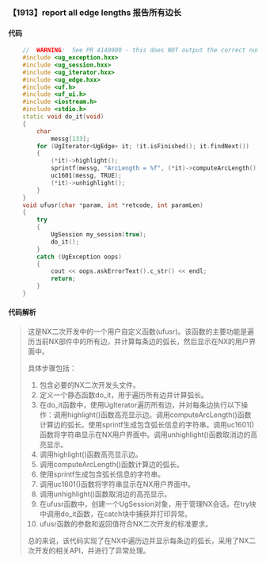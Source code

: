 ### 【1913】report all edge lengths 报告所有边长

#### 代码

```cpp
    //  WARNING:  See PR 4140900 - this does NOT output the correct numbers  
    #include <ug_exception.hxx>  
    #include <ug_session.hxx>  
    #include <ug_iterator.hxx>  
    #include <ug_edge.hxx>  
    #include <uf.h>  
    #include <uf_ui.h>  
    #include <iostream.h>  
    #include <stdio.h>  
    static void do_it(void)  
    {  
        char  
            messg[133];  
        for (UgIterator<UgEdge> it; !it.isFinished(); it.findNext())  
        {  
            (*it)->highlight();  
            sprintf(messg, "ArcLength = %f", (*it)->computeArcLength());  
            uc1601(messg, TRUE);  
            (*it)->unhighlight();  
        }  
    }  
    void ufusr(char *param, int *retcode, int paramLen)  
    {  
        try  
        {  
            UgSession my_session(true);  
            do_it();  
        }  
        catch (UgException oops)  
        {  
            cout << oops.askErrorText().c_str() << endl;  
            return;  
        }  
    }

```

#### 代码解析

> 这是NX二次开发中的一个用户自定义函数(ufusr)。该函数的主要功能是遍历当前NX部件中的所有边，并计算每条边的弧长，然后显示在NX的用户界面中。
>
> 具体步骤包括：
>
> 1. 包含必要的NX二次开发头文件。
> 2. 定义一个静态函数do_it，用于遍历所有边并计算弧长。
> 3. 在do_it函数中，使用UgIterator遍历所有边，并对每条边执行以下操作：调用highlight()函数高亮显示边。调用computeArcLength()函数计算边的弧长。使用sprintf生成包含弧长信息的字符串。调用uc1601()函数将字符串显示在NX用户界面中。调用unhighlight()函数取消边的高亮显示。
> 4. 调用highlight()函数高亮显示边。
> 5. 调用computeArcLength()函数计算边的弧长。
> 6. 使用sprintf生成包含弧长信息的字符串。
> 7. 调用uc1601()函数将字符串显示在NX用户界面中。
> 8. 调用unhighlight()函数取消边的高亮显示。
> 9. 在ufusr函数中，创建一个UgSession对象，用于管理NX会话。在try块中调用do_it函数，在catch块中捕获并打印异常。
> 10. ufusr函数的参数和返回值符合NX二次开发的标准要求。
>
> 总的来说，该代码实现了在NX中遍历边并显示每条边的弧长，采用了NX二次开发的相关API，并进行了异常处理。
>

